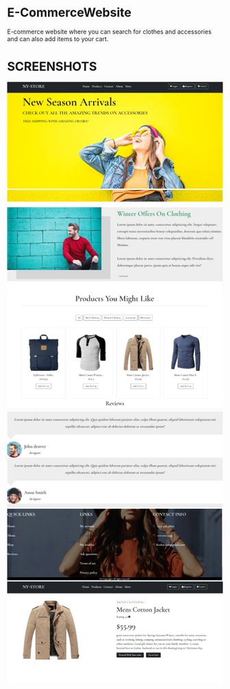 # E-CommerceWebsite
E-commerce website where you can search for clothes and accessories and can also add items to your cart.

# SCREENSHOTS
![](screenshots/E-comm1.jpg)
![](screenshots/E-comm2.jpg)
![](screenshots/E-comm3.jpg)
![](screenshots/E-comm5.jpg)
![](screenshots/E-comm6.jpg)
![](screenshots/E-comm7.jpg)
